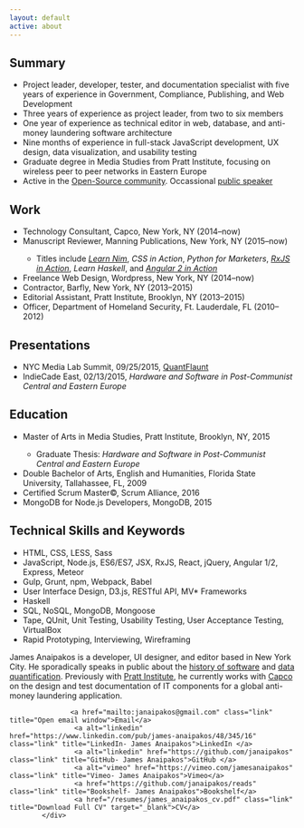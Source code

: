 ```yaml
---
layout: default
active: about
---
```

<div class="page-section short">
    <div class="container flex">
        <div class="column-main tile">
            <div>
<section>
    <h1>Summary</h1>
    <ul>
    <li>Project leader, developer, tester, and documentation specialist with five years of experience in Government, Compliance, Publishing, and Web Development</li>
    <li>Three years of experience as project leader, from two to six members</li>
    <li>One year of experience as technical editor in web, database, and anti-money laundering software architecture</li>
    <li>Nine months of experience in full-stack JavaScript development, UX design, data visualization, and usability testing</li>
    <li>Graduate degree in Media Studies from Pratt Institute, focusing on wireless peer to peer networks in Eastern Europe</li>
    <li>Active in the <a class="link"  href='https://jamesanaipakos.com/projects'>Open-Source community</a>. Occassional <a class="link"  href='http://sched.co/2AhK'>public speaker</a></li>
    </ul>
</section>
<section>
    <h1>Work</h1>
    <ul>

<li>Technology Consultant, Capco, New York, NY (2014–now)</li>
<li>Manuscript Reviewer, Manning Publications, New York, NY (2015–now)</li>
    <ul>
        <li>Titles include <em><a class="link"  href='https://www.manning.com/books/nim-in-action'>Learn Nim</a></em>, <em>CSS in Action</em>,  <em>Python for Marketers</em>, <em><a class="link"  href='https://www.manning.com/books/rxjs-in-action'>RxJS in Action</a></em>, <em>Learn Haskell</em>, and <em><a class="link"  href='https://www.manning.com/books/angular-2-in-action'>Angular 2 in Action</a></em></li>
    </ul>
<li>Freelance Web Design, Wordpress, New York, NY (2014–now)</li>
    <li>Contractor, Barfly, New York, NY (2013–2015)</li>
<li>Editorial Assistant, Pratt Institute, Brooklyn, NY (2013–2015)</li>
<li>Officer, Department of Homeland Security, Ft. Lauderdale, FL (2010–2012)</li>
    </ul>
</section>
<section>
<h1>Presentations</h1>
    <ul>
        <li>NYC Media Lab Summit, 09/25/2015, <a class="link"  href='https://jamesanaipakos.com/quantflaunt'>QuantFlaunt</a></li>
        <li>IndieCade East, 02/13/2015, <em>Hardware and Software in Post-Communist Central and Eastern Europe</em></li>
        </ul>
    </section>
    <section>
<h1>Education</h1>
    <ul>
        <li>Master of Arts in Media Studies, Pratt Institute, Brooklyn, NY, 2015</li>
        <ul><li>Graduate Thesis: <em>Hardware and Software in Post-Communist Central and Eastern Europe</em></li></ul>
        <li>Double Bachelor of Arts, English and Humanities, Florida State University, Tallahassee, FL, 2009</li>
         <li>Certified Scrum Master©, Scrum Alliance, 2016</li>
        <li>MongoDB for Node.js Developers, MongoDB, 2015</li>
    </ul>
</section>
<section>
<h1>Technical Skills and Keywords</h1>
    <ul>
        <li>HTML, CSS, LESS, Sass</li>
        <li>JavaScript, Node.js, ES6/ES7, JSX, RxJS, React, jQuery, Angular 1/2, Express, Meteor</li>
        <li>Gulp, Grunt, npm, Webpack, Babel</li>       
         <li>User Interface Design, D3.js, RESTful API, MV* Frameworks</li>
        <li>Haskell</li>
        <li>SQL, NoSQL, MongoDB, Mongoose</li>
        <li>Tape, QUnit, Unit Testing, Usability Testing, User Acceptance Testing, VirtualBox</li>
        <li>Rapid Prototyping, Interviewing, Wireframing</li>
    </ul>
</section>
</div>
</div>
<div class="column-sidebar tile">
                    <p>James Anaipakos is a developer, UI designer, and editor based in New York City. He sporadically speaks in public about the <a class="link" href="http://sched.co/2AhK">history of software</a> and <a class="link" href="https://medium.com/@justinhendrix/previewing-nyc-media-lab-s-annual-summit-demo-session-ce5169df964e#.ds4ygjp8o">data quantification</a>. Previously with <a class="link" href="https://pratt.edu">Pratt Institute</a>, he currently works with <a class="link" href="https://capco.com">Capco</a> on the design and test documentation of IT components for a global anti-money laundering application.</p>
                    
                   <a href="mailto:janaipakos@gmail.com" class="link" title="Open email window">Email</a>
                    <a alt="linkedin" href="https://www.linkedin.com/pub/james-anaipakos/48/345/16" class="link" title="LinkedIn- James Anaipakos">LinkedIn </a>
                    <a alt="linkedin" href="https://github.com/janaipakos" class="link" title="GitHub- James Anaipakos">GitHub </a>
                    <a alt="vimeo" href="https://vimeo.com/jamesanaipakos" class="link" title="Vimeo- James Anaipakos">Vimeo</a>
                    <a href="https://github.com/janaipakos/reads" class="link" title="Bookshelf- James Anaipakos">Bookshelf</a>
                    <a href="/resumes/james_anaipakos_cv.pdf" class="link" title="Download Full CV" target="_blank">CV</a>
            </div>
</div>
</div>

